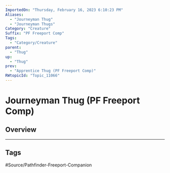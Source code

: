 ```yaml
---
ImportedOn: "Thursday, February 16, 2023 6:10:23 PM"
Aliases:
  - "Journeyman Thug"
  - "Journeyman Thugs"
Category: "Creature"
Suffix: "PF Freeport Comp"
Tags:
  - "Category/Creature"
parent:
  - "Thug"
up:
  - "Thug"
prev:
  - "Apprentice Thug (PF Freeport Comp)"
RWtopicId: "Topic_11066"
---
```

# Journeyman Thug (PF Freeport Comp)
## Overview

---
## Tags
#Source/Pathfinder-Freeport-Companion

